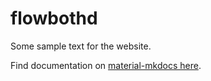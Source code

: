 # flowbothd

Some sample text for the website.

Find documentation on [material-mkdocs here](https://squidfunk.github.io/mkdocs-material/).
